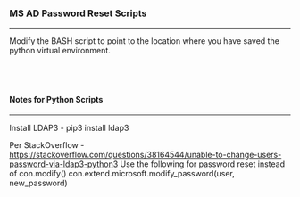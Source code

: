 <H3>MS AD Password Reset Scripts</H3>

---

Modify the BASH script to point to the location where you have saved the python virtual environment.
<br>
<br>
<br>
<br>


<H4>Notes for Python Scripts</H4>

---

Install LDAP3 - pip3 install ldap3

Per StackOverflow - https://stackoverflow.com/questions/38164544/unable-to-change-users-password-via-ldap3-python3
Use the following for password reset instead of con.modify()
con.extend.microsoft.modify_password(user, new_password)

